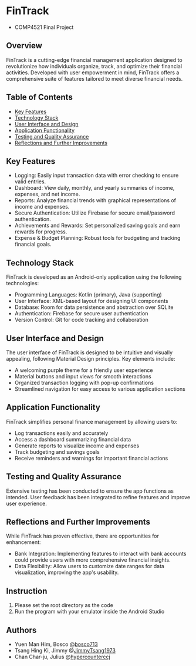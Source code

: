 # FinTrack
- COMP4521 Final Project

## Overview
FinTrack is a cutting-edge financial management application designed to revolutionize how individuals organize, track, and optimize their financial activities. Developed with user empowerment in mind, FinTrack offers a comprehensive suite of features tailored to meet diverse financial needs.

## Table of Contents
- [Key Features](#key-features)
- [Technology Stack](#technology-stack)
- [User Interface and Design](#user-interface-and-design)
- [Application Functionality](#application-functionality)
- [Testing and Quality Assurance](#testing-and-quality-assurance)
- [Reflections and Further Improvements](#reflection-and-further-improvements)

## Key Features
- Logging: Easily input transaction data with error checking to ensure valid entries.
- Dashboard: View daily, monthly, and yearly summaries of income, expenses, and net income.
- Reports: Analyze financial trends with graphical representations of income and expenses.
- Secure Authentication: Utilize Firebase for secure email/password authentication.
- Achievements and Rewards: Set personalized saving goals and earn rewards for progress.
- Expense & Budget Planning: Robust tools for budgeting and tracking financial goals.

## Technology Stack
FinTrack is developed as an Android-only application using the following technologies:

- Programming Languages: Kotlin (primary), Java (supporting)
- User Interface: XML-based layout for designing UI components
- Database: Room for data persistence and abstraction over SQLite
- Authentication: Firebase for secure user authentication
- Version Control: Git for code tracking and collaboration

## User Interface and Design
The user interface of FinTrack is designed to be intuitive and visually appealing, following Material Design principles. Key elements include:

- A welcoming purple theme for a friendly user experience
- Material buttons and input views for smooth interactions
- Organized transaction logging with pop-up confirmations
- Streamlined navigation for easy access to various application sections

## Application Functionality
FinTrack simplifies personal finance management by allowing users to:

- Log transactions easily and accurately
- Access a dashboard summarizing financial data
- Generate reports to visualize income and expenses
- Track budgeting and savings goals
- Receive reminders and warnings for important financial actions

## Testing and Quality Assurance
Extensive testing has been conducted to ensure the app functions as intended. User feedback has been integrated to refine features and improve user experience.

## Reflections and Further Improvements
While FinTrack has proven effective, there are opportunities for enhancement:

- Bank Integration: Implementing features to interact with bank accounts could provide users with more comprehensive financial insights.
- Data Flexibility: Allow users to customize date ranges for data visualization, improving the app's usability.

## Instruction
1. Please set the root directory as the code
2. Run the program with your emulator inside the Android Studio

## Authors
- Yuen Man Him, Bosco @[bosco713](https://github.com/bosco713)
- Tsang Hing Ki, Jimmy @[JimmyTsang1973](https://github.com/JimmyTsang1973)
- Chan Char-ju, Julius @[hypercounterccj](https://github.com/hypercounterccj)
